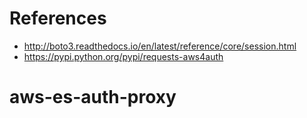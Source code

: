 
# References

* http://boto3.readthedocs.io/en/latest/reference/core/session.html
* https://pypi.python.org/pypi/requests-aws4auth
# aws-es-auth-proxy

